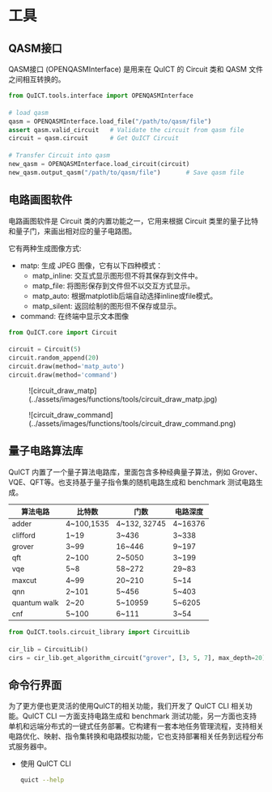 # 工具

## QASM接口

QASM接口 (OPENQASMInterface) 是用来在 QuICT 的 Circuit 类和 QASM 文件之间相互转换的。

``` python
from QuICT.tools.interface import OPENQASMInterface

# load qasm
qasm = OPENQASMInterface.load_file("/path/to/qasm/file")
assert qasm.valid_circuit   # Validate the circuit from qasm file
circuit = qasm.circuit      # Get QuICT Circuit

# Transfer Circuit into qasm
new_qasm = OPENQASMInterface.load_circuit(circuit)
new_qasm.output_qasm("/path/to/qasm/file")       # Save qasm file
```

## 电路画图软件

电路画图软件是 Circuit 类的内置功能之一，它用来根据 Circuit 类里的量子比特和量子门，来画出相对应的量子电路图。

它有两种生成图像方式:

- matp: 生成 JPEG 图像，它有以下四种模式：
    - matp_inline: 交互式显示图形但不将其保存到文件中。
    - matp_file: 将图形保存到文件但不以交互方式显示。
    - matp_auto: 根据matplotlib后端自动选择inline或file模式。
    - matp_silent: 返回绘制的图形但不保存或显示。
- command: 在终端中显示文本图像

``` python
from QuICT.core import Circuit

circuit = Circuit(5)
circuit.random_append(20)
circuit.draw(method='matp_auto')
circuit.draw(method='command')
```

<figure markdown>
![circuit_draw_matp](../assets/images/functions/tools/circuit_draw_matp.jpg)
</figure>

<figure markdown>
![circuit_draw_command](../assets/images/functions/tools/circuit_draw_command.png)
</figure>


## 量子电路算法库

QuICT 内置了一个量子算法电路库，里面包含多种经典量子算法，例如 Grover、VQE、QFT等。也支持基于量子指令集的随机电路生成和 benchmark 测试电路生成。

|  算法电路     |   比特数   |   门数   |    电路深度   |
| ------       |  ------- |  ------  |    ------    |
|   adder      |   4~100,1535   |  4~132, 32745   |    4~16376   |
|   clifford   |   1~19   |  3~436   |   3~338   |
|   grover     |   3~99   |  16~446  |   9~197   |
|   qft        |   2~100  |  2~5050  |   3~199   |
|   vqe        |   5~8    |  58~272  |   29~83   |
|   maxcut     |   4~99   |  20~210  |   5~14    |
|   qnn        |   2~101  |  5~456   |   5~403   |
| quantum walk |   2~20   |  5~10959 |   5~6205  |
|   cnf        |   5~100  |  6~111   |   3~54    |

```python
from QuICT.tools.circuit_library import CircuitLib

cir_lib = CircuitLib()
cirs = cir_lib.get_algorithm_circuit("grover", [3, 5, 7], max_depth=20)     # 生成Grover算法电路，比特数分别为3、5、7，最大深度为20
```


## 命令行界面

为了更方便也更灵活的使用QuICT的相关功能，我们开发了 QuICT CLI 相关功能。QuICT CLI 一方面支持电路生成和 benchmark 测试功能，另一方面也支持单机和远端分布式的一键式任务部署。它构建有一套本地任务管理流程，支持相关电路优化、映射、指令集转换和电路模拟功能，它也支持部署相关任务到远程分布式服务器中。

- 使用 QuICT CLI

    ``` sh
    quict --help
    ```
